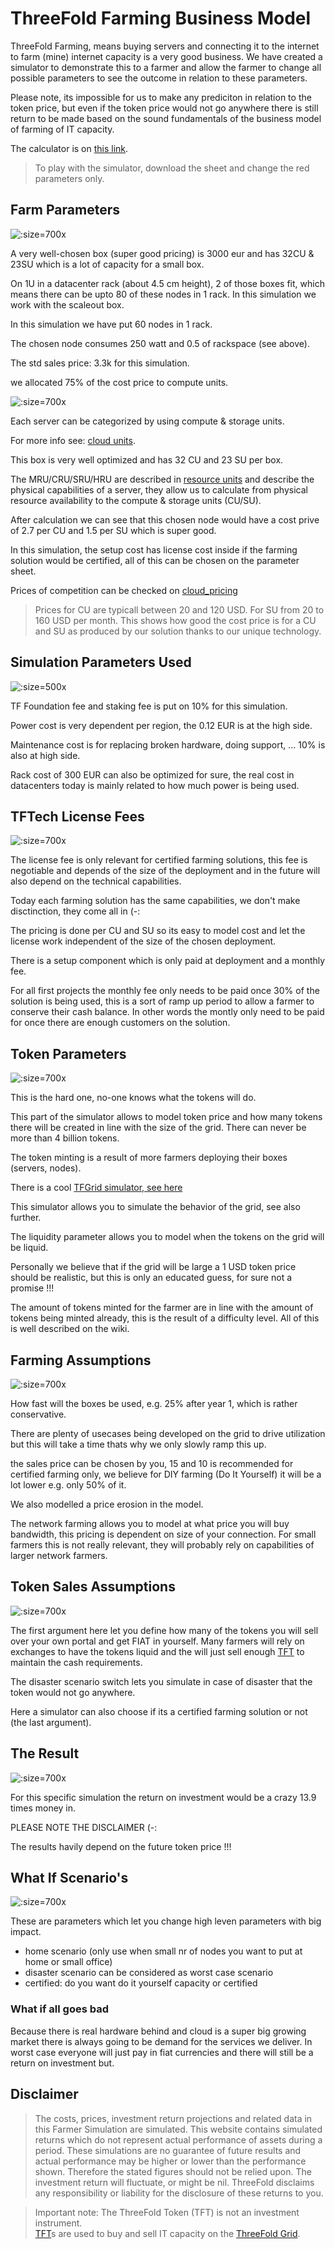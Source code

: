 # ThreeFold Farming Business Model

ThreeFold Farming, means buying servers and connecting it to the internet to farm (mine) internet capacity is a very good business. We have created a simulator to demonstrate this to a farmer and allow the farmer to change all possible parameters to see the outcome in relation to these parameters.

Please note, its impossible for us to make any prediciton in relation to the token price, but even if the token price would not go anywhere there is still return to be made based on the sound fundamentals of the business model of farming of IT capacity.

The calculator is on [this link](https://secure.threefold.me/sheet/#/2/sheet/view/Y6-o+TeVN73qI3WQ-gl7l0-BDoa4HjoXu4ITagVZWWs/).

> To play with the simulator, download the sheet and change the red parameters only.


## Farm Parameters

![](threefold__farming_simulator_1.png  ':size=700x')

A very well-chosen box (super good pricing) is 3000 eur and has 32CU & 23SU which is a lot of capacity for a small box. 

On 1U in a datacenter rack (about 4.5 cm height), 2 of those boxes fit, which means there can be upto 80 of these nodes in 1 rack. In this simulation we work with the scaleout box.

In this simulation we have put 60 nodes in 1 rack.


The chosen node consumes 250 watt and 0.5 of rackspace (see above).

The std sales price: 3.3k for this simulation.

we allocated 75% of the cost price to compute units.


![](threefold__farming_simulator_4.png  ':size=700x')

Each server can be categorized by using compute & storage units.

For more info see: [cloud units](threefold__cloud_units.md).

This box is very well optimized and has 32 CU and 23 SU per box.

The MRU/CRU/SRU/HRU are described in [resource units](threefold__resource_units.md) and describe the physical capabilities of a server, they allow us to calculate from physical resource availability to the compute & storage units (CU/SU).

After calculation we can see that this chosen node would have a cost prive of 2.7 per CU and 1.5 per SU which is super good.

In this simulation, the setup cost has license cost inside if the farming solution would be certified, all of this can be chosen on the parameter sheet.

Prices of competition can be checked on [cloud_pricing](threefold__cloud_pricing.md)

> Prices for CU are typicall between 20 and 120 USD. For SU from 20 to 160 USD per month. This shows how good the cost price is for a CU and SU as produced by our solution thanks to our unique technology.

## Simulation Parameters Used

![](threefold__farming_simulation_3.png  ':size=500x')

TF Foundation fee and staking fee is put on 10% for this simulation.

Power cost is very dependent per region, the 0.12 EUR is at the high side.

Maintenance cost is for replacing broken hardware, doing support, ... 10% is also at high side.

Rack cost of 300 EUR can also be optimized for sure, the real cost in datacenters today is mainly related to how much power is being used.

## TFTech License Fees

![](threefold__farming_simulation_tftech_licensefees.png  ':size=700x')

The license fee is only relevant for certified farming solutions, this fee is negotiable and depends of the size of the deployment and in the future will also depend on the technical capabilities.

Today each farming solution has the same capabilities, we don't make disctinction, they come all in (-:

The pricing is done per CU and SU so its easy to model cost and let the license work independent of the size of the chosen deployment.

There is a setup component which is only paid at deployment and a monthly fee.

For all first projects the monthly fee only needs to be paid once 30% of the solution is being used, this is a sort of ramp up period to allow a farmer to conserve their cash balance. In other words the montly only need to be paid for once there are enough customers on the solution.

## Token Parameters

![](threefold__farming_simulation_4.png  ':size=700x')

This is the hard one, no-one knows what the tokens will do.

This part of the simulator allows to model token price and how many tokens there will be created in line with the size of the grid. There can never be more than 4 billion tokens.

The token minting is a result of more farmers deploying their boxes (servers, nodes).

There is a cool [TFGrid simulator, see here](threefold__tfgrid_simulator.md)

This simulator allows you to simulate the behavior of the grid, see also further.

The liquidity parameter allows you to model when the tokens on the grid will be liquid.

Personally we believe that if the grid will be large a 1 USD token price should be realistic, but this is only an educated guess, for sure not a promise !!!

The amount of tokens minted for the farmer are in line with the amount of tokens being minted already, this is the result of a difficulty level. All of this is well described on the wiki.

## Farming Assumptions

![](threefold__farming_simulator_6.png  ':size=700x')

How fast will the boxes be used, e.g. 25% after year 1, which is rather conservative.

There are plenty of usecases being developed on the grid to drive utilization but this will take a time thats why we only slowly ramp this up.

the sales price can be chosen by you, 15 and 10 is recommended for certified farming only, we believe for DIY farming (Do It Yourself) it will be a lot lower e.g. only 50% of it.

We also modelled a price erosion in the model.

The network farming allows you to model at what price you will buy bandwidth, this pricing is dependent on size of your connection. For small farmers this is not really relevant, they will probably rely on capabilities of larger network farmers.

## Token Sales Assumptions

![](threefold__farming_simulation_7.png  ':size=700x')

The first argument here let you define how many of the tokens you will sell over your own portal and get FIAT in yourself. Many farmers will rely on exchanges to have the tokens liquid and the will just sell enough [TFT](threefold__threefold_token) to maintain the cash requirements.

The disaster scenario switch lets you simulate in case of disaster that the token would not go anywhere.

Here a simulator can also choose if its a certified farming solution or not (the last argument).

## The Result

![](threefold__img_farming_simulation_8.png  ':size=700x')

For this specific simulation the return on investment would be a crazy 13.9 times money in.

PLEASE NOTE THE DISCLAIMER (-:

The results havily depend on the future token price !!!


## What If Scenario's

![](threefold__farming_simulation_whatiff.png  ':size=700x')

These are parameters which let you change high leven parameters with big impact.

- home scenario (only use when small nr of nodes you want to put at home or small office)
- disaster scenario can be considered as worst case scenario
- certified: do you want do it yourself capacity or certified

### What if all goes bad

Because there is real hardware behind and cloud is a super big growing market there is always going to be demand for the services we deliver. In worst case everyone will just pay in fiat currencies and there will still be a return on investment but.

## Disclaimer

> The costs, prices, investment return projections and related data in this Farmer Simulation are simulated. This website contains simulated returns which do not represent actual performance of assets during a period.  These simulations are no guarantee of future results and actual performance may be higher or lower than the performance shown. Therefore the stated figures should not be relied upon. The investment return will fluctuate, or might be nil. ThreeFold disclaims any responsibility or liability for the disclosure of these returns to you.


> Important note: The ThreeFold Token (TFT) is not an investment instrument. <BR>
> [TFT](threefold__threefold_token)s are used to buy and sell IT capacity on the [ThreeFold Grid](threefold__threefold_grid).
